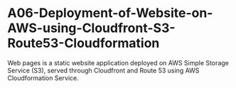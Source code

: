 # A06-Deployment-of-Website-on-AWS-using-Cloudfront-S3-Route53-Cloudformation
Web pages is a static website application deployed on AWS Simple Storage Service (S3), served through Cloudfront and Route 53 using AWS Cloudformation Service.
